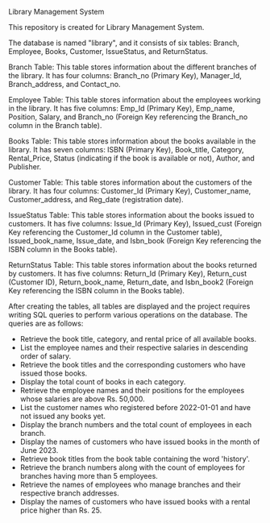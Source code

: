 Library Management System

This repository is created for Library Management System.

The database is named "library", and it consists of six tables: Branch, Employee, Books, Customer, IssueStatus, and ReturnStatus.

Branch Table:
This table stores information about the different branches of the library. It has four columns: Branch_no (Primary Key), Manager_Id, Branch_address, and Contact_no.

Employee Table:
This table stores information about the employees working in the library. It has five columns: Emp_Id (Primary Key), Emp_name, Position, Salary, and Branch_no (Foreign Key referencing the Branch_no column in the Branch table).

Books Table:
This table stores information about the books available in the library. It has seven columns: ISBN (Primary Key), Book_title, Category, Rental_Price, Status (indicating if the book is available or not), Author, and Publisher.

Customer Table:
This table stores information about the customers of the library. It has four columns: Customer_Id (Primary Key), Customer_name, Customer_address, and Reg_date (registration date).

IssueStatus Table:
This table stores information about the books issued to customers. It has five columns: Issue_Id (Primary Key), Issued_cust (Foreign Key referencing the Customer_Id column in the Customer table), Issued_book_name, Issue_date, and Isbn_book (Foreign Key referencing the ISBN column in the Books table).

ReturnStatus Table:
This table stores information about the books returned by customers. It has five columns: Return_Id (Primary Key), Return_cust (Customer ID), Return_book_name, Return_date, and Isbn_book2 (Foreign Key referencing the ISBN column in the Books table).

After creating the tables, all tables are displayed and the project requires writing SQL queries to perform various operations on the database. The queries are as follows:

* Retrieve the book title, category, and rental price of all available books.
* List the employee names and their respective salaries in descending order of salary.
* Retrieve the book titles and the corresponding customers who have issued those books.
* Display the total count of books in each category.
* Retrieve the employee names and their positions for the employees whose salaries are above Rs. 50,000.
* List the customer names who registered before 2022-01-01 and have not issued any books yet.
* Display the branch numbers and the total count of employees in each branch.
* Display the names of customers who have issued books in the month of June 2023.
* Retrieve book titles from the book table containing the word 'history'.
* Retrieve the branch numbers along with the count of employees for branches having more than 5 employees.
* Retrieve the names of employees who manage branches and their respective branch addresses.
* Display the names of customers who have issued books with a rental price higher than Rs. 25.
